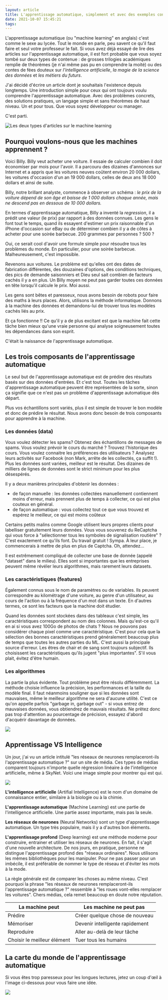 ```yaml
---
layout: article
title: L'apprentissage automatique, simplement et avec des exemples concrets.
date: 2021-10-07 15:45:21
tags:
---
```


L'apprentissage automatique (ou "machine learning" en anglais) c'est comme le sexe au lycée. Tout le monde en parle, peu savent ce qu'il faut faire et seul votre professeur le fait. Si vous avez déjà essayé de lire des articles sur l'apprentissage automatique, il est fort probable que vous soyez tombé sur deux types de contenue : de grosses trilogies académiques remplie de théorèmes (je n'ai même pas pu en comprendre la moité) ou des contes de fées douteux sur *l'intelligence artificielle*, *la magie de la science des données* et *les métiers du futurs*.

J'ai décidé d'écrire un article dont je souhaitais l'existence depuis longtemps. Une introduction simple pour ceux qui ont toujours voulu comprendre l'apprentissage automatique. Avec des problèmes concrets, des solutions pratiques, un langage simple et sans théorèmes de haut niveau. Un et pour tous. Que vous soyez développeur ou manager.

C'est parti.

<img alt="Les deux types d'articles sur le machine learning" src="/images/machine-learning-for-everyone/01.jpg">

## Pourquoi voulons-nous que les machines apprennent ?

Voici Billy. Billy veut acheter une voiture. Il essaie de calculer combien il doit économiser par mois pour l'avoir. Il a parcouru des dizaines d'annonces sur Internet et a appris que les voitures neuves coûtent environ 20 000 dollars, les voitures d'occasion d'un an 19 000 dollars, celles de deux ans 18 000 dollars et ainsi de suite.

Billy, notre brillant analyste, commence à observer un schéma : *le prix de la voiture dépend de son âge et baisse de 1 000 dollars chaque année, mais ne descend pas en dessous de 10 000 dollars.*

En termes d'apprentissage automatique, Billy a inventé la *regression*, il a prédit une valeur (le prix) par rapport à des données connues. Les gens le font tout le temps, quand ils essayent d'estimer un prix raisonnable d'un iPhone d'occasion sur eBay ou de déterminer combien il y a de côtes à acheter pour une soirée barbecue. 200 grammes par personnes ? 500 ?

Oui, ce serait cool d'avoir une formule simple pour résoudre tous les problèmes du monde. En particulier, pour une soirée barbecue. Malheureusement, c'est impossible.

Revenons aux voitures. Le problème est qu'elles ont des dates de fabrication différentes, des douzaines d'options, des conditions techniques, des pics de demande saisonniers et Dieu seul sait combien de facteurs cachés il y a en plus. Un Billy moyen ne peut pas garder toutes ces données en tête lorsqu'il calcule le prix. Moi aussi.

Les gens sont bêtes et paresseux, nous avons besoin de robots pour faire des maths à leurs places. Alors, utilisons la méthode informatique. Donnons à la machine des données et demandons-lui de trouver tous les modèles cachés liés au prix.

Et ça fonctionne !! Ce qu'il y a de plus excitant est que la machine fait cette tâche bien mieux qu'une vraie personne qui analyse soigneusement toutes les dépendances dans son esprit.

C'était la naissance de l'apprentissage automatique.

## Les trois composants de l'apprentissage automatique

Le seul but de l'apprentissage automatique est de prédire des résultats basés sur des données d'entrées. Et c'est tout. Toutes les tâches d'apprentissage automatique peuvent être représentées de la sorte, sinon ça signifie que ce n'est pas un problème d'apprentissage automatique dès départ.

Plus vos échantillons sont variés, plus il est simple de trouver le bon modèle et donc de prédire le résultat. Nous avons donc besoin de trois composants pour apprendre à la machine.

### Les données (data)

Vous voulez détecter les spams? Obtenez des échantillons de messages de spams. Vous voulez prévoir le cours du marché ? Trouvez l'historique des cours. Vous voulez connaitre les préférences des utilisateurs ? Analysez leurs activités sur Facebook (non Mark, arrête de les collectés, ça suffit !). Plus les données sont variées, meilleur est le résultat. Des dizaines de milliers de lignes de données sont le strict minimum pour les plus désespérés.

Il y a deux manières principales d'obtenir les données :
- de façon manuelle : les données collectées manuellement contiennent moins d'erreur, mais prennent plus de temps à collecter, ce qui est plus couteux en général.
- de façon automatique : vous collectez tout ce que vous trouvez et espérez le meilleur, ce qui est moins coûteux

Certains petits malins comme Google utilisent leurs propres clients pour labelliser gratuitement leurs données. Vous vous souvenez du ReCaptcha qui vous force à "sélectionner tous les symboles de signalisation routière" ? C'est exactement ce qu'ils font. Du travail gratuit ! Sympa. À leur place, je commencerais à mettre de plus en plus de Captcha. Oh, attendez...

Il est extrêmement compliqué de collecter une base de donnée (appelé "dataset" dans le milieu). Elles sont si importantes que les entreprises peuvent même révéler leurs algorithmes, mais rarement leurs datasets.

### Les caractéristiques (features)

Également connus sous le nom de paramètres ou de variables. Ils peuvent correspondre au kilométrage d'une voiture, au genre d'un utilisateur, au cours de l'action ou à la fréquence d'un mot dans un texte. En d'autres termes, ce sont les facteurs que la machine doit étudier.

Quand les données sont stockées dans des tableaux c'est simple, les caractéristiques correspondent au nom des colonnes. Mais qu'est-ce qu'il en ai si vous avez 100Go de photos de chats ? Nous ne pouvons pas considérer chaque pixel comme une caractéristique. C'est pour cela que la sélection des bonnes caractéristiques prend généralement beaucoup plus de temps que toutes les autres parties du ML. C'est aussi la principale source d'erreur. Les êtres de chair et de sang sont toujours subjectif. Ils choisissent les caractéristiques qu'ils jugent "plus importantes". S'il vous plait, évitez d'être humain.


### Les algorithmes

La partie la plus évidente. Tout problème peut être résolu différemment. La méthode choisie influence la précision, les performances et la taille du modèle final. Il faut néanmoins souligner que si les données sont mauvaises, même le meilleur algorithme ne sera d'aucune utilité. C'est ce qu'on appelle parfois "garbage in, garbage out" - si vous entrez de mauvaises données, vous obtiendrez de mauvais résultats. Ne prêtez donc pas trop d'attention au pourcentage de précision, essayez d'abord d'acquérir davantage de données.

<img src="/images/machine-learning-for-everyone/03.jpg">

## Apprentissage VS Intelligence

Un jour, j'ai vu un article intitulé "les réseaux de neurones remplaceront-ils l'apprentissage automatique ?" sur un site de média. Ces types de médias comparent toujours n'importe quelle régression linéaire à de l'intelligence artificielle, même à SkyNet. Voici une image simple pour montrer qui est qui.

<img src="/images/machine-learning-for-everyone/04.jpg">

**L'intelligence artificielle** (Artifial Intelligence) est le nom d'un domaine de connaissance entier, similaire à la biologie ou à la chimie.

**L'apprentissage automatique** (Machine Learning) est une partie de l'intelligence artificielle. Une partie assez importante, mais pas la seule.

**Les réseaux de neurones** (Neural Networks) sont un type d'apprentissage automatique. Un type très populaire, mais il y a d'autres bon éléments.

**L'apprentissage profond** (Deep learning) est une méthode moderne pour construire, entrainer et utiliser les réseaux de neurones. En fait, il s'agit d'une nouvelle architecture. De nos jours, en pratique, personne ne distingue l'apprentissage profond des "réseaux ordinaires". Nous utilisons les mêmes bibliothèques pour les manipuler. Pour ne pas passer pour un imbécile, il est préférable de nommer le type de réseau et d'éviter les mots à la mode.

La règle générale est de comparer les choses au même niveau. C'est pourquoi la phrase "les réseaux de neurones remplaceront-ils l'apprentissage automatique ?" ressemble à "les roues vont-elles remplacer les voitures". Chers médias, cela remet beaucoup en doute notre réputation.

| La machine peut             | Les machine ne peut pas         |
|-----------------------------|---------------------------------|
| Prédire                     | Créer quelque chose de nouveau  |
| Mémoriser                   | Devenir intelligente rapidement |
| Reproduire                  | Aller au-delà de leur tâche     |
| Choisir le meilleur élément | Tuer tous les humains           |

## La carte du monde de l'apprentissage automatique

Si vous êtes trop paresseux pour les longues lectures, jetez un coup d'œil à l'image ci-dessous pour vous faire une idée.

<img src="https://i.vas3k.ru/7vx.jpg">
